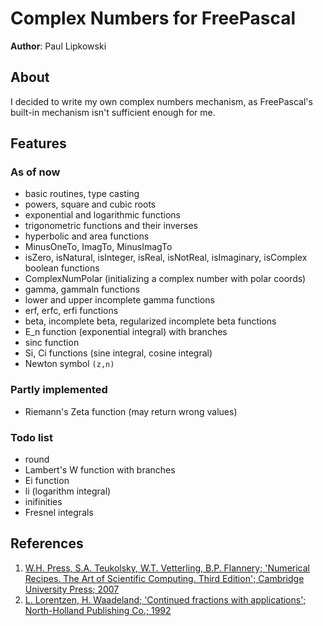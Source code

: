 # Complex Numbers for FreePascal

**Author**: Paul Lipkowski

## About
I decided to write my own complex numbers mechanism, as FreePascal's built-in mechanism isn't sufficient enough for me.  

## Features

### As of now
- basic routines, type casting
- powers, square and cubic roots
- exponential and logarithmic functions
- trigonometric functions and their inverses
- hyperbolic and area functions
- MinusOneTo, ImagTo, MinusImagTo
- isZero, isNatural, isInteger, isReal, isNotReal, isImaginary, isComplex boolean functions
- ComplexNumPolar (initializing a complex number with polar coords)
- gamma, gammaln functions
- lower and upper incomplete gamma functions
- erf, erfc, erfi functions
- beta, incomplete beta, regularized incomplete beta functions
- E_n function (exponential integral) with branches
- sinc function
- Si, Ci functions (sine integral, cosine integral)
- Newton symbol `(z,n)`

### Partly implemented
- Riemann's Zeta function (may return wrong values)

### Todo list
- round
- Lambert's W function with branches
- Ei function
- li (logarithm integral)
- inifinities
- Fresnel integrals


## References

1. [W.H. Press, S.A. Teukolsky, W.T. Vetterling, B.P. Flannery; 'Numerical Recipes. The Art of Scientific Computing. Third Edition'; Cambridge University Press; 2007](http://numerical.recipes/book.html)
2. [L. Lorentzen, H. Waadeland; 'Continued fractions with applications'; North-Holland Publishing Co.; 1992](https://link.springer.com/content/pdf/bbm:978-94-91216-37-4/1)